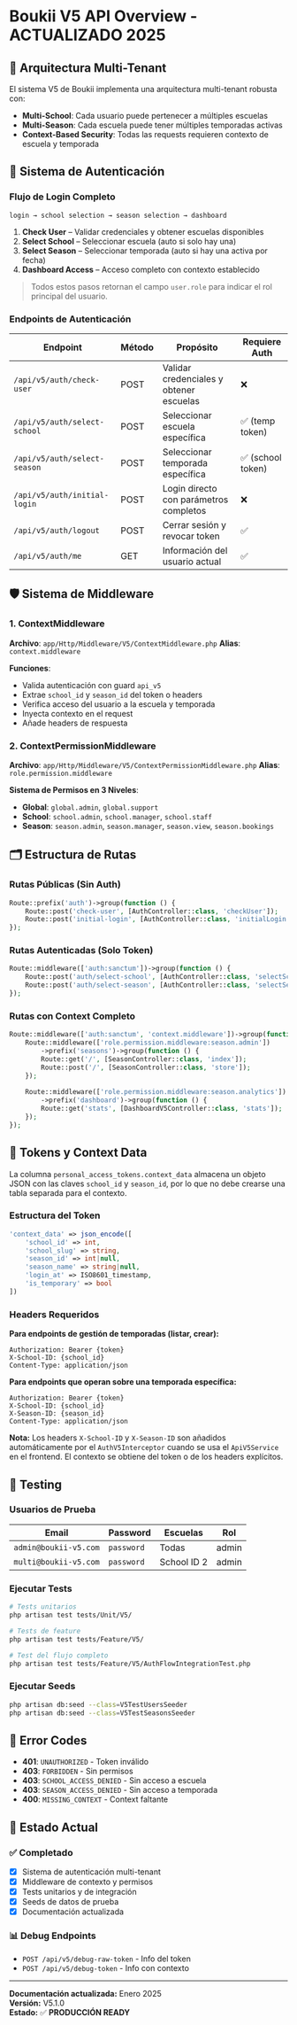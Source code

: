 # Boukii V5 API Overview - ACTUALIZADO 2025

## 🎯 Arquitectura Multi-Tenant

El sistema V5 de Boukii implementa una arquitectura multi-tenant robusta con:

- **Multi-School**: Cada usuario puede pertenecer a múltiples escuelas
- **Multi-Season**: Cada escuela puede tener múltiples temporadas activas
- **Context-Based Security**: Todas las requests requieren contexto de escuela y temporada

## 🔐 Sistema de Autenticación

### Flujo de Login Completo

```text
login → school selection → season selection → dashboard
```

1. **Check User** – Validar credenciales y obtener escuelas disponibles
2. **Select School** – Seleccionar escuela (auto si solo hay una)
3. **Select Season** – Seleccionar temporada (auto si hay una activa por fecha)
4. **Dashboard Access** – Acceso completo con contexto establecido

> Todos estos pasos retornan el campo `user.role` para indicar el rol principal del usuario.

### Endpoints de Autenticación

| Endpoint | Método | Propósito | Requiere Auth |
|----------|--------|-----------|---------------|
| `/api/v5/auth/check-user` | POST | Validar credenciales y obtener escuelas | ❌ |
| `/api/v5/auth/select-school` | POST | Seleccionar escuela específica | ✅ (temp token) |
| `/api/v5/auth/select-season` | POST | Seleccionar temporada específica | ✅ (school token) |
| `/api/v5/auth/initial-login` | POST | Login directo con parámetros completos | ❌ |
| `/api/v5/auth/logout` | POST | Cerrar sesión y revocar token | ✅ |
| `/api/v5/auth/me` | GET | Información del usuario actual | ✅ |

## 🛡️ Sistema de Middleware

### 1. ContextMiddleware
**Archivo**: `app/Http/Middleware/V5/ContextMiddleware.php`
**Alias**: `context.middleware`

**Funciones**:
- Valida autenticación con guard `api_v5`
- Extrae `school_id` y `season_id` del token o headers
- Verifica acceso del usuario a la escuela y temporada
- Inyecta contexto en el request
- Añade headers de respuesta

### 2. ContextPermissionMiddleware
**Archivo**: `app/Http/Middleware/V5/ContextPermissionMiddleware.php`
**Alias**: `role.permission.middleware`

**Sistema de Permisos en 3 Niveles**:
- **Global**: `global.admin`, `global.support`
- **School**: `school.admin`, `school.manager`, `school.staff`
- **Season**: `season.admin`, `season.manager`, `season.view`, `season.bookings`

## 🗂️ Estructura de Rutas

### Rutas Públicas (Sin Auth)
```php
Route::prefix('auth')->group(function () {
    Route::post('check-user', [AuthController::class, 'checkUser']);
    Route::post('initial-login', [AuthController::class, 'initialLogin']);
});
```

### Rutas Autenticadas (Solo Token)
```php
Route::middleware(['auth:sanctum'])->group(function () {
    Route::post('auth/select-school', [AuthController::class, 'selectSchool']);
    Route::post('auth/select-season', [AuthController::class, 'selectSeason']);
});
```

### Rutas con Context Completo
```php
Route::middleware(['auth:sanctum', 'context.middleware'])->group(function () {
    Route::middleware(['role.permission.middleware:season.admin'])
        ->prefix('seasons')->group(function () {
        Route::get('/', [SeasonController::class, 'index']);
        Route::post('/', [SeasonController::class, 'store']);
    });
    
    Route::middleware(['role.permission.middleware:season.analytics'])
        ->prefix('dashboard')->group(function () {
        Route::get('stats', [DashboardV5Controller::class, 'stats']);
    });
});
```

## 🎪 Tokens y Context Data

La columna `personal_access_tokens.context_data` almacena un objeto JSON con las claves `school_id` y `season_id`, por lo que no debe crearse una tabla separada para el contexto.

### Estructura del Token
```php
'context_data' => json_encode([
    'school_id' => int,
    'school_slug' => string,
    'season_id' => int|null,
    'season_name' => string|null,
    'login_at' => ISO8601_timestamp,
    'is_temporary' => bool
])
```

### Headers Requeridos

**Para endpoints de gestión de temporadas (listar, crear):**
```http
Authorization: Bearer {token}
X-School-ID: {school_id}
Content-Type: application/json
```

**Para endpoints que operan sobre una temporada específica:**
```http
Authorization: Bearer {token}
X-School-ID: {school_id}
X-Season-ID: {season_id}
Content-Type: application/json
```

**Nota:** Los headers `X-School-ID` y `X-Season-ID` son añadidos automáticamente por el `AuthV5Interceptor` cuando se usa el `ApiV5Service` en el frontend. El contexto se obtiene del token o de los headers explícitos.

## 🧪 Testing

### Usuarios de Prueba
| Email | Password | Escuelas | Rol |
|-------|----------|----------|-----|
| `admin@boukii-v5.com` | `password` | Todas | admin |
| `multi@boukii-v5.com` | `password` | School ID 2 | admin |

### Ejecutar Tests
```bash
# Tests unitarios
php artisan test tests/Unit/V5/

# Tests de feature
php artisan test tests/Feature/V5/

# Test del flujo completo
php artisan test tests/Feature/V5/AuthFlowIntegrationTest.php
```

### Ejecutar Seeds
```bash
php artisan db:seed --class=V5TestUsersSeeder
php artisan db:seed --class=V5TestSeasonsSeeder
```

## 🚨 Error Codes

- **401**: `UNAUTHORIZED` - Token inválido
- **403**: `FORBIDDEN` - Sin permisos
- **403**: `SCHOOL_ACCESS_DENIED` - Sin acceso a escuela
- **403**: `SEASON_ACCESS_DENIED` - Sin acceso a temporada
- **400**: `MISSING_CONTEXT` - Context faltante

## 🔄 Estado Actual

### ✅ Completado
- [x] Sistema de autenticación multi-tenant
- [x] Middleware de contexto y permisos
- [x] Tests unitarios y de integración
- [x] Seeds de datos de prueba
- [x] Documentación actualizada

### 📊 Debug Endpoints
- `POST /api/v5/debug-raw-token` - Info del token
- `POST /api/v5/debug-token` - Info con contexto

---

**Documentación actualizada:** Enero 2025  
**Versión:** V5.1.0  
**Estado:** ✅ **PRODUCCIÓN READY**
